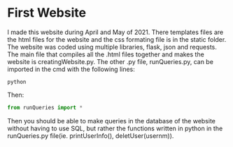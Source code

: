 # First Website

I made this website during April and May of 2021. There templates files are the html files for the website and the css formating file is in the static folder. The website was coded using multiple libraries, flask, json and requests. The main file that compiles all the .html files together and makes the website is creatingWebsite.py. The other .py file, runQueries.py, can be imported in the cmd with the following lines:

```python```

Then:

```python
from runQueries import *
```
Then you should be able to make queries in the database of the website without having to use SQL, but rather the functions written in python in the runQueries.py file(ie. printUserInfo(), deletUser(usernm)).
